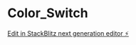 # Color_Switch

[Edit in StackBlitz next generation editor ⚡️](https://stackblitz.com/~/github.com/deepprajapati2903/Color_Switch)
